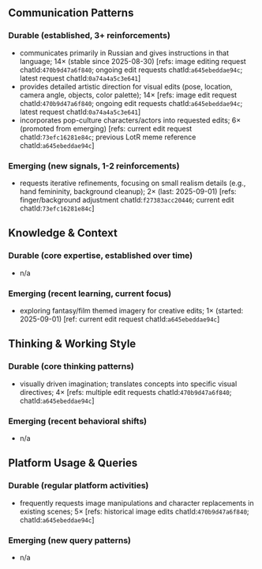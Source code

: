 ## Communication Patterns
### Durable (established, 3+ reinforcements)
- communicates primarily in Russian and gives instructions in that language; 14× (stable since 2025-08-30) [refs: image editing request chatId:`470b9d47a6f840`; ongoing edit requests chatId:`a645ebeddae94c`; latest request chatId:`0a74a4a5c3e641`]
- provides detailed artistic direction for visual edits (pose, location, camera angle, objects, color palette); 14× [refs: image edit request chatId:`470b9d47a6f840`; ongoing edit requests chatId:`a645ebeddae94c`; latest request chatId:`0a74a4a5c3e641`]
- incorporates pop-culture characters/actors into requested edits; 6× (promoted from emerging) [refs: current edit request chatId:`73efc16281e84c`; previous LotR meme reference chatId:`a645ebeddae94c`]

### Emerging (new signals, 1-2 reinforcements)
- requests iterative refinements, focusing on small realism details (e.g., hand femininity, background cleanup); 2× (last: 2025-09-01) [refs: finger/background adjustment chatId:`f27383acc20446`; current edit chatId:`73efc16281e84c`]

## Knowledge & Context
### Durable (core expertise, established over time)
- n/a

### Emerging (recent learning, current focus)
- exploring fantasy/film themed imagery for creative edits; 1× (started: 2025-09-01) [ref: current edit request chatId:`a645ebeddae94c`]

## Thinking & Working Style
### Durable (core thinking patterns)
- visually driven imagination; translates concepts into specific visual directives; 4× [refs: multiple edit requests chatId:`470b9d47a6f840`; chatId:`a645ebeddae94c`]

### Emerging (recent behavioral shifts)
- n/a

## Platform Usage & Queries
### Durable (regular platform activities)
- frequently requests image manipulations and character replacements in existing scenes; 5× [refs: historical image edits chatId:`470b9d47a6f840`; chatId:`a645ebeddae94c`]

### Emerging (new query patterns)
- n/a
